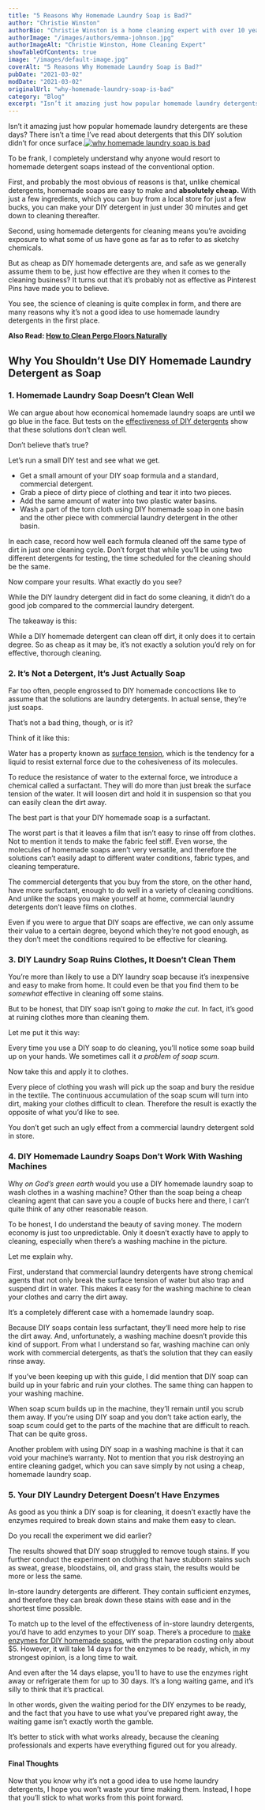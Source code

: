 ```yaml
---
title: "5 Reasons Why Homemade Laundry Soap is Bad?"
author: "Christie Winston"
authorBio: "Christie Winston is a home cleaning expert with over 10 years of experience testing and reviewing vacuum cleaners and cleaning products. She holds certifications in indoor air quality management and specializes in solutions for allergy sufferers. Christie has been featured in publications such as Good Housekeeping, Real Simple, and The Spruce."
authorImage: "/images/authors/emma-johnson.jpg"
authorImageAlt: "Christie Winston, Home Cleaning Expert"
showTableOfContents: true
image: "/images/default-image.jpg"
coverAlt: "5 Reasons Why Homemade Laundry Soap is Bad?"
pubDate: "2021-03-02"
modDate: "2021-03-02"
originalUrl: "why-homemade-laundry-soap-is-bad"
category: "Blog"
excerpt: "Isn’t it amazing just how popular homemade laundry detergents are these days? There isn’t a time I’ve read about detergents that this DIY solution didn’t for once surface. To be frank, I completely understand why anyone would resort to homemade detergent soaps instead of the conventional option. First, and probably the most obvious of reasons is that, unlike chemical detergents, homemade soaps are &#8230; Read more"
---
```


Isn’t it amazing just how popular homemade laundry detergents are these days? There isn’t a time I’ve read about detergents that this DIY solution didn’t for once surface.[![why homemade laundry soap is bad](images/why-homemade-laundry-soap-is-bad.jpg)](https://www.bestofvacuum.com/why-homemade-laundry-soap-is-bad/)

To be frank, I completely understand why anyone would resort to homemade detergent soaps instead of the conventional option.

First, and probably the most obvious of reasons is that, unlike chemical detergents, homemade soaps are easy to make and **absolutely cheap.** With just a few ingredients, which you can buy from a local store for just a few bucks, you can make your DIY detergent in just under 30 minutes and get down to cleaning thereafter.

Second, using homemade detergents for cleaning means you’re avoiding exposure to what some of us have gone as far as to refer to as sketchy chemicals.

But as cheap as DIY homemade detergents are, and safe as we generally assume them to be, just how effective are they when it comes to the cleaning business? It turns out that it’s probably not as effective as Pinterest Pins have made you to believe.

You see, the science of cleaning is quite complex in form, and there are many reasons why it’s not a good idea to use homemade laundry detergents in the first place.

**Also Read: [How to Clean Pergo Floors Naturally](https://www.bestofvacuum.com/how-to-clean-pergo-floors/)**

## **Why You Shouldn’t Use DIY Homemade Laundry Detergent as Soap**

### **1\. Homemade Laundry Soap Doesn’t Clean Well**

We can argue about how economical homemade laundry soaps are until we go blue in the face. But tests on the [effectiveness of DIY detergents](https://www.reviewed.com/laundry/features/can-diy-laundry-detergents-compete-with-store-brands) show that these solutions don’t clean well.

Don’t believe that’s true?

Let’s run a small DIY test and see what we get.

-   Get a small amount of your DIY soap formula and a standard, commercial detergent.
-   Grab a piece of dirty piece of clothing and tear it into two pieces.
-   Add the same amount of water into two plastic water basins.
-   Wash a part of the torn cloth using DIY homemade soap in one basin and the other piece with commercial laundry detergent in the other basin.

In each case, record how well each formula cleaned off the same type of dirt in just one cleaning cycle. Don’t forget that while you’ll be using two different detergents for testing, the time scheduled for the cleaning should be the same.

Now compare your results. What exactly do you see?

While the DIY laundry detergent did in fact do some cleaning, it didn’t do a good job compared to the commercial laundry detergent.

The takeaway is this:

While a DIY homemade detergent can clean off dirt, it only does it to certain degree. So as cheap as it may be, it’s not exactly a solution you’d rely on for effective, thorough cleaning.

### **2\. It’s Not a Detergent, It’s Just Actually Soap**

Far too often, people engrossed to DIY homemade concoctions like to assume that the solutions are laundry detergents. In actual sense, they’re just soaps.

That’s not a bad thing, though, or is it?

Think of it like this:

Water has a property known as [surface tension](https://www.usgs.gov/special-topic/water-science-school/science/surface-tension-and-water), which is the tendency for a liquid to resist external force due to the cohesiveness of its molecules.

To reduce the resistance of water to the external force, we introduce a chemical called a surfactant. They will do more than just break the surface tension of the water. It will loosen dirt and hold it in suspension so that you can easily clean the dirt away.

The best part is that your DIY homemade soap is a surfactant.

The worst part is that it leaves a film that isn’t easy to rinse off from clothes. Not to mention it tends to make the fabric feel stiff. Even worse, the molecules of homemade soaps aren’t very versatile, and therefore the solutions can’t easily adapt to different water conditions, fabric types, and cleaning temperature.

The commercial detergents that you buy from the store, on the other hand, have more surfactant, enough to do well in a variety of cleaning conditions. And unlike the soaps you make yourself at home, commercial laundry detergents don’t leave films on clothes.

Even if you were to argue that DIY soaps are effective, we can only assume their value to a certain degree, beyond which they’re not good enough, as they don’t meet the conditions required to be effective for cleaning.

### **3\. DIY Laundry Soap Ruins Clothes, It Doesn’t Clean Them**

You’re more than likely to use a DIY laundry soap because it’s inexpensive and easy to make from home. It could even be that you find them to be *somewhat* effective in cleaning off some stains.

But to be honest, that DIY soap isn’t going to *make the cut.* In fact, it’s good at ruining clothes more than cleaning them.

Let me put it this way:

Every time you use a DIY soap to do cleaning, you’ll notice some soap build up on your hands. We sometimes call it *a problem of soap scum.*

Now take this and apply it to clothes.

Every piece of clothing you wash will pick up the soap and bury the residue in the textile. The continuous accumulation of the soap scum will turn into dirt, making your clothes difficult to clean. Therefore the result is exactly the opposite of what you’d like to see.

You don’t get such an ugly effect from a commercial laundry detergent sold in store.

### **4\. DIY Homemade Laundry Soaps Don’t Work With Washing Machines**

Why *on God’s green earth* would you use a DIY homemade laundry soap to wash clothes in a washing machine? Other than the soap being a cheap cleaning agent that can save you a couple of bucks here and there, I can’t quite think of any other reasonable reason.

To be honest, I do understand the beauty of saving money. The modern economy is just too unpredictable. Only it doesn’t exactly have to apply to cleaning, especially when there’s a washing machine in the picture.

Let me explain why.

First, understand that commercial laundry detergents have strong chemical agents that not only break the surface tension of water but also trap and suspend dirt in water. This makes it easy for the washing machine to clean your clothes and carry the dirt away.

It’s a completely different case with a homemade laundry soap.

Because DIY soaps contain less surfactant, they‘ll need more help to rise the dirt away. And, unfortunately, a washing machine doesn’t provide this kind of support. From what I understand so far, washing machine can only work with commercial detergents, as that’s the solution that they can easily rinse away.

If you’ve been keeping up with this guide, I did mention that DIY soap can build up in your fabric and ruin your clothes. The same thing can happen to your washing machine.

When soap scum builds up in the machine, they’ll remain until you scrub them away. If you’re using DIY soap and you don’t take action early, the soap scum could get to the parts of the machine that are difficult to reach. That can be quite gross.

Another problem with using DIY soap in a washing machine is that it can void your machine’s warranty. Not to mention that you risk destroying an entire cleaning gadget, which you can save simply by not using a cheap, homemade laundry soap.

### **5\. Your DIY Laundry Detergent Doesn’t Have Enzymes**

As good as you think a DIY soap is for cleaning, it doesn’t exactly have the enzymes required to break down stains and make them easy to clean.

Do you recall the experiment we did earlier?

The results showed that DIY soap struggled to remove tough stains. If you further conduct the experiment on clothing that have stubborn stains such as sweat, grease, bloodstains, oil, and grass stain, the results would be more or less the same.

In-store laundry detergents are different. They contain sufficient enzymes, and therefore they can break down these stains with ease and in the shortest time possible.

To match up to the level of the effectiveness of in-store laundry detergents, you’d have to add enzymes to your DIY soap. There’s a procedure to [make enzymes for DIY homemade soaps](http://www.reviewed.com/science/diy-make-your-own-enzymatic-laundry-detergent), with the preparation costing only about $5. However, it will take 14 days for the enzymes to be ready, which, in my strongest opinion, is a long time to wait.

And even after the 14 days elapse, you’ll to have to use the enzymes right away or refrigerate them for up to 30 days. It’s a long waiting game, and it’s silly to think that it’s practical.

In other words, given the waiting period for the DIY enzymes to be ready, and the fact that you have to use what you’ve prepared right away, the waiting game isn’t exactly worth the gamble.

It’s better to stick with what works already, because the cleaning professionals and experts have everything figured out for you already.

#### **Final Thoughts**

Now that you know why it’s not a good idea to use home laundry detergents, I hope you won’t waste your time making them. Instead, I hope that you’ll stick to what works from this point forward.